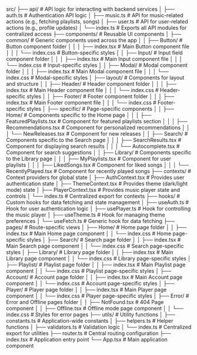 src/
├── api/                      # API logic for interacting with backend services
│   ├── auth.ts               # Authentication API logic
│   ├── music.ts              # API for music-related actions (e.g., fetching playlists, songs)
│   ├── user.ts               # API for user-related actions (e.g., profile updates)
│   └── index.ts              # Exports all API modules for centralized access
├── components/               # Reusable UI components
│   ├── common/               # Generic components used across the app
│   │   ├── Button/           # Button component folder
│   │   │   ├── index.tsx     # Main Button component file
│   │   │   └── index.css     # Button-specific styles
│   │   ├── Input/            # Input field component folder
│   │   │   ├── index.tsx     # Main Input component file
│   │   │   └── index.css     # Input-specific styles
│   │   ├── Modal/            # Modal component folder
│   │   │   ├── index.tsx     # Main Modal component file
│   │   │   └── index.css     # Modal-specific styles
│   ├── layout/               # Components for layout and structure
│   │   ├── Header/           # Header component folder
│   │   │   ├── index.tsx     # Main Header component file
│   │   │   └── index.css     # Header-specific styles
│   │   ├── Footer/           # Footer component folder
│   │   │   ├── index.tsx     # Main Footer component file
│   │   │   └── index.css     # Footer-specific styles
│   ├── specific/             # Page-specific components
│   │   ├── Home/             # Components specific to the Home page
│   │   │   ├── FeaturedPlaylists.tsx # Component for featured playlists section
│   │   │   ├── Recommendations.tsx  # Component for personalized recommendations
│   │   │   └── NewReleases.tsx      # Component for new releases
│   │   ├── Search/           # Components specific to the Search page
│   │   │   ├── SearchResults.tsx    # Component for displaying search results
│   │   │   └── Autocomplete.tsx     # Component for search suggestions
│   │   ├── Library/          # Components specific to the Library page
│   │   │   ├── MyPlaylists.tsx      # Component for user playlists
│   │   │   ├── LikedSongs.tsx       # Component for liked songs
│   │   │   └── RecentlyPlayed.tsx   # Component for recently played songs
├── contexts/                 # Context providers for global state
│   ├── AuthContext.tsx       # Provides user authentication state
│   ├── ThemeContext.tsx      # Provides theme (dark/light mode) state
│   ├── PlayerContext.tsx     # Provides music player state and controls
│   └── index.ts              # Centralized export for contexts
├── hooks/                    # Custom hooks for data fetching and state management
│   ├── useAuth.ts            # Hook for user authentication logic
│   ├── usePlayer.ts          # Hook for controlling the music player
│   ├── useTheme.ts           # Hook for managing theme preferences
│   └── useFetch.ts           # Generic hook for data fetching
├── pages/                    # Route-specific views
│   ├── Home/                 # Home page folder
│   │   ├── index.tsx         # Main Home page component
│   │   └── index.css         # Home page-specific styles
│   ├── Search/               # Search page folder
│   │   ├── index.tsx         # Main Search page component
│   │   └── index.css         # Search page-specific styles
│   ├── Library/              # Library page folder
│   │   ├── index.tsx         # Main Library page component
│   │   └── index.css         # Library page-specific styles
│   ├── Playlist/             # Playlist page folder
│   │   ├── index.tsx         # Main Playlist page component
│   │   └── index.css         # Playlist page-specific styles
│   ├── Account/              # Account page folder
│   │   ├── index.tsx         # Main Account page component
│   │   └── index.css         # Account page-specific styles
│   ├── Player/               # Player page folder
│   │   ├── index.tsx         # Main Player page component
│   │   └── index.css         # Player page-specific styles
│   ├── Error/                # Error and Offline pages folder
│   │   ├── NotFound.tsx      # 404 Page component
│   │   ├── Offline.tsx       # Offline mode page component
│   │   └── index.css         # Styles for error pages
├── utils/                    # Utility functions
│   ├── constants.ts          # Application-wide constants
│   ├── helpers.ts            # Helper functions
│   ├── validators.ts         # Validation logic
│   └── index.ts              # Centralized export for utilities
├── router.ts                 # Central routing configuration
├── index.tsx                 # Application entry point
└── App.tsx                   # Main application component